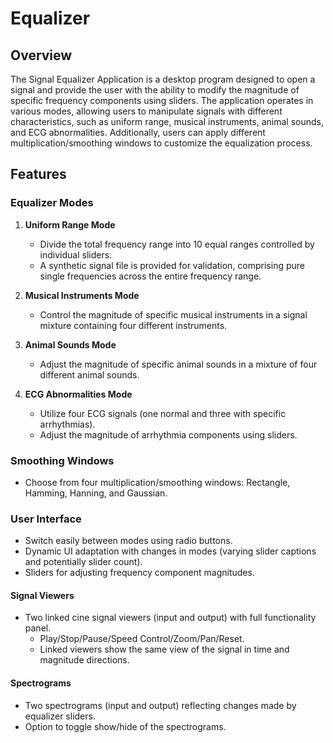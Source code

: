 # Equalizer
## Overview

The Signal Equalizer Application is a desktop program designed to open a signal and provide the user with the ability to modify the magnitude of specific frequency components using sliders. The application operates in various modes, allowing users to manipulate signals with different characteristics, such as uniform range, musical instruments, animal sounds, and ECG abnormalities. Additionally, users can apply different multiplication/smoothing windows to customize the equalization process.

## Features

### Equalizer Modes

1. **Uniform Range Mode**
   - Divide the total frequency range into 10 equal ranges controlled by individual sliders.
   - A synthetic signal file is provided for validation, comprising pure single frequencies across the entire frequency range.

2. **Musical Instruments Mode**
   - Control the magnitude of specific musical instruments in a signal mixture containing four different instruments.

3. **Animal Sounds Mode**
   - Adjust the magnitude of specific animal sounds in a mixture of four different animal sounds.

4. **ECG Abnormalities Mode**
   - Utilize four ECG signals (one normal and three with specific arrhythmias).
   - Adjust the magnitude of arrhythmia components using sliders.

### Smoothing Windows

- Choose from four multiplication/smoothing windows: Rectangle, Hamming, Hanning, and Gaussian.

### User Interface

- Switch easily between modes using radio buttons.
- Dynamic UI adaptation with changes in modes (varying slider captions and potentially slider count).
- Sliders for adjusting frequency component magnitudes.
  
#### Signal Viewers

- Two linked cine signal viewers (input and output) with full functionality panel.
  - Play/Stop/Pause/Speed Control/Zoom/Pan/Reset.
  - Linked viewers show the same view of the signal in time and magnitude directions.

#### Spectrograms

- Two spectrograms (input and output) reflecting changes made by equalizer sliders.
- Option to toggle show/hide of the spectrograms.
